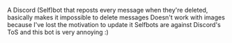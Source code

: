 A Discord (Self)bot that reposts every message when they're deleted, basically makes it impossible to delete messages
Doesn't work with images because I've lost the motivation to update it
Selfbots are against Discord's ToS and this bot is very annoying :)
